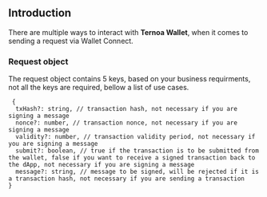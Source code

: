 ## Introduction

There are multiple ways to interact with **Ternoa Wallet**, when it comes to sending a request via Wallet Connect.

### Request object

The request object contains 5 keys, based on your business requirments, not all the keys are required, bellow a list of use cases.

```
 {
  txHash?: string, // transaction hash, not necessary if you are signing a message
  nonce?: number, // transaction nonce, not necessary if you are signing a message
  validity?: number, // transaction validity period, not necessary if you are signing a message
  submit?: boolean, // true if the transaction is to be submitted from the wallet, false if you want to receive a signed transaction back to the dApp, not necessary if you are signing a message
  message?: string, // message to be signed, will be rejected if it is a transaction hash, not necessary if you are sending a transaction
}
```